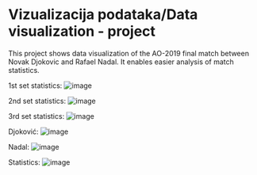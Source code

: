 # Vizualizacija podataka/Data visualization - project

This project shows data visualization of the AO-2019 final match between Novak Djokovic and Rafael Nadal. 
It enables easier analysis of match statistics.

1st set statistics:
![image](https://github.com/MateoTokic/VP-projekt/assets/73400469/860bd582-4f44-4062-97ca-31bb30c577ac)

2nd set statistics:
![image](https://github.com/MateoTokic/VP-projekt/assets/73400469/c6736b43-33d7-4ee2-94ad-0982bf7cebe3)

3rd set statistics:
![image](https://github.com/MateoTokic/VP-projekt/assets/73400469/d8465dcc-257d-4335-b2be-6b4fad4bab10)


Djoković:
![image](https://github.com/MateoTokic/VP-projekt/assets/73400469/5f3b1667-4e83-46dd-ac9a-b9505a60b08f)


Nadal:
![image](https://github.com/MateoTokic/VP-projekt/assets/73400469/b51274ec-bb7c-40b0-aca1-b70ba783c022)


Statistics:
![image](https://github.com/MateoTokic/VP-projekt/assets/73400469/e9ab4b5d-f9e3-4064-9d6a-445dfb756719)


